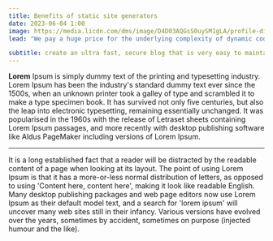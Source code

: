 ```yaml
---
title: Benefits of static site generators
date: 2023-06-04 1:00
image: https://media.licdn.com/dms/image/D4D03AQGsS0uySM1gLA/profile-displayphoto-shrink_800_800/0/1666447959455?e=1691625600&v=beta&t=fmXgwp8PCy9158ff3nrHxWdcoBcB3hWc67uNK0ERCFg
lead: "We pay a huge price for the underlying complexity of dynamic code running on a server for every request - a price we could avoid paying entirely when this kind of complexity is not needed."

subtitle: create an ultra fast, secure blog that is very easy to maintain and easy to scale.
---
```


**Lorem** Ipsum is simply dummy text of the printing and typesetting industry. Lorem Ipsum has been the industry's standard dummy text ever since the 1500s, when an unknown printer took a galley of type and scrambled it to make a type specimen book. It has survived not only five centuries, but also the leap into electronic typesetting, remaining essentially unchanged. It was popularised in the 1960s with the release of Letraset sheets containing Lorem Ipsum passages, and more recently with desktop publishing software like Aldus PageMaker including versions of Lorem Ipsum.

---
It is a long established fact that a reader will be distracted by the readable content of a page when looking at its layout. The point of using Lorem Ipsum is that it has a more-or-less normal distribution of letters, as opposed to using 'Content here, content here', making it look like readable English. Many desktop publishing packages and web page editors now use Lorem Ipsum as their default model text, and a search for 'lorem ipsum' will uncover many web sites still in their infancy. Various versions have evolved over the years, sometimes by accident, sometimes on purpose (injected humour and the like).